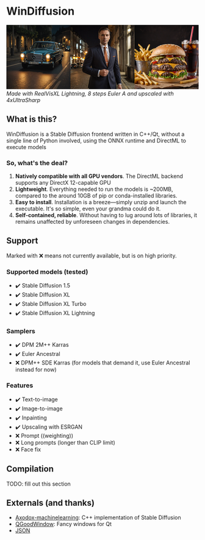 # WinDiffusion




![](demo/demoreel.png)
*Made with RealVisXL Lightning, 8 steps Euler A and upscaled with 4xUltraSharp*

## What is this?

WinDiffusion is a Stable Diffusion frontend written in C++/Qt, without a single line of Python involved, using the ONNX runtime and DirectML to execute models

### So, what's the deal?

1. **Natively compatible with all GPU vendors**. The DirectML backend supports any DirectX 12-capable GPU
2. **Lightweight**. Everything needed to run the models is ~200MB, compared to the around 10GB of pip or conda-installed libraries.
3. **Easy to install**. Installation is a breeze—simply unzip and launch the executable. It's so simple, even your grandma could do it.
4. **Self-contained, reliable**. Without having to lug around lots of libraries, it remains unaffected by unforeseen changes in dependencies.

## Support

Marked with ❌ means not currently available, but is on high priority.

### Supported models (tested)

- ✔️ Stable Diffusion 1.5
- ✔️ Stable Diffusion XL
- ✔️ Stable Diffusion XL Turbo
- ✔️ Stable Diffusion XL Lightning

### Samplers
- ✔️ DPM 2M++ Karras
- ✔️ Euler Ancestral
- ❌ DPM++ SDE Karras (for models that demand it, use Euler Ancestral instead for now)

### Features
- ✔️ Text-to-image
- ✔️ Image-to-image
- ✔️ Inpainting
- ✔️ Upscaling with ESRGAN
- ❌ Prompt ((weighting))
- ❌ Long prompts (longer than CLIP limit)
- ❌ Face fix

## Compilation

TODO: fill out this section

## Externals (and thanks)

- [Axodox-machinelearning](https://github.com/axodox/axodox-machinelearning): C++ implementation of Stable Diffusion
- [QGoodWindow](https://github.com/antonypro/QGoodWindow): Fancy windows for Qt
- [JSON](https://github.com/nlohmann/json)


